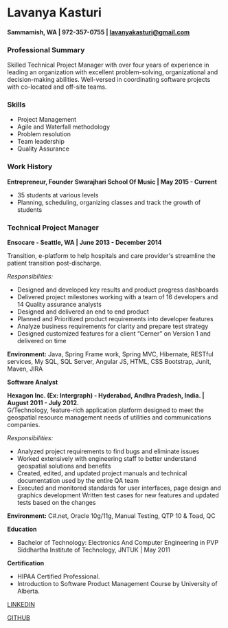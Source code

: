  # Lavanya Kasturi
 ####  Sammamish, WA | 972-357-0755  | lavanyakasturi@gmail.com

### Professional Summary 
Skilled Technical Project Manager with over four years of experience in leading an organization with excellent problem-solving, organizational and decision-making abilities. Well-versed in coordinating software projects with co-located and off-site teams.

### Skills
* Project Management
* Agile and Waterfall methodology
* Problem resolution
* Team leadership
* Quality Assurance


### Work History

**Entrepreneur, Founder**
**Swarajhari School Of Music   | May 2015 - Current**
* 35 students at various levels 
* Planning, scheduling, organizing classes and track the growth of students

### Technical Project Manager
**Ensocare - Seattle, WA  | June 2013 - December 2014**

Transition, e-platform to help hospitals and care provider's streamline the patient transition post-discharge. 

*Responsibilities:*
* Designed and developed key results and product progress dashboards 
* Delivered project milestones working with a team of 16 developers and 14 Quality assurance analysts 
* Designed and delivered an end to end product
* Planned and Prioritized product requirements into developer features 
* Analyze business requirements for clarity and prepare test strategy 
* Designed customized features for a client “Cerner” on Version 1 and delivered on time 

**Environment:** Java, Spring Frame work, Spring MVC, Hibernate, RESTful services, My SQL, SQL Server, Angular JS, HTML, CSS Bootstrap, Junit, Maven, JIRA

**Software Analyst**

**Hexagon Inc. (Ex: Intergraph) - Hyderabad, Andhra Pradesh, India. | August 2011 - July 2012.**                                                  
G/Technology, feature-rich application platform designed to meet the geospatial resource management needs of utilities and communications companies. 

*Responsibilities:*
* Analyzed project requirements to find bugs and eliminate issues 
* Worked extensively with engineering staff to better understand geospatial solutions and benefits 
* Created, edited, and updated project manuals and technical documentation used by the entire QA team 
* Executed and monitored standards for user interfaces, page design and graphics development Written test cases for new features and updated tests based on the changes

**Environment:** C#.net, Oracle 10g/11g, Manual Testing, QTP 10 & Toad, QC

**Education** 
* Bachelor of Technology: Electronics And Computer Engineering in PVP Siddhartha Institute of Technology, JNTUK | May 2011   

**Certification**

* HIPAA Certified Professional. 
* Introduction to Software Product Management Course by University of Alberta.

[LINKEDIN](https://www.linkedin.com/in/lavanya-kasturi-2533b526)

[GITHUB](https://github.com/LakshmiLavanyaKasturi)

